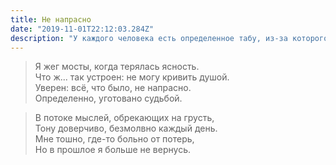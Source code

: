 ```yaml
---
title: Не напрасно
date: "2019-11-01T22:12:03.284Z"
description: "У каждого человека есть определенное табу, из-за которого готов отречься. От чего-то, кого-то. Ты можешь попытаться обмануть себя, но исход один. Вопрос времени. Не бойтесь расставаться с прошлым."
---
```


>  Я жег мосты, когда терялась ясность. </br>
>  Что ж... так устроен: не могу кривить душой.</br>
>  Уверен: всё, что было, не напрасно.</br>
>  Определенно, уготовано судьбой.</br>

>  В потоке мыслей, обрекающих на грусть,</br>
>  Тону доверчиво, безмолвно каждый день.</br>
>  Мне тошно, где-то больно от потерь,</br>
>  Но в прошлое я больше не вернусь.</br>